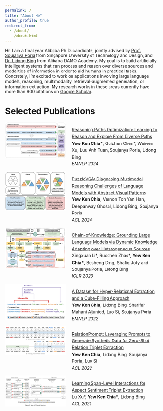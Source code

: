 ```yaml
---
permalink: /
title: "About Me"
author_profile: true
redirect_from:
  - /about/
  - /about.html
---
```


Hi! I am a final year Alibaba Ph.D. candidate, jointly advised
by [Prof. Soujanya Poria](https://soujanyaporia.github.io) from Singapore University of
Technology and Design, and [Dr. Lidong Bing](https://lidongbing.github.io) from Alibaba DAMO Academy. My goal is to
build artificially intelligent
systems that can process and reason over diverse sources and modalities of information in order to aid humans in
practical tasks. Concretely, I’m excited to work on applications involving large language models, reasoning,
multimodality, retrieval-augmented generation, or information extraction. My research works in these areas currently
have more than 900 citations on [Google Scholar](https://scholar.google.com/citations?hl=en&user=_sIxF3wAAAAJ).

Selected Publications
======

<style>
    .flex-container {
        display: flex;
        align-items: center;
        flex-direction: column;
    }
    
    .flex-container img {
        width: 100%;
        max-width: 300px;
        margin-bottom: 20px;
        align-self: center;
    }
    
    .flex-container p {
        line-height: 1.6;
    }
    
    @media (min-width: 768px) {
        .flex-container {
            flex-direction: row;
            align-items: flex-start;
        }
        
        .flex-container img {
            width: 300px;
            margin-right: 20px;
            margin-bottom: 0;
            align-self: flex-start;
        }
    }
</style>

<div class="flex-container">
<img src="images/paper_rpo.png" alt="Reasoning Paths Optimization" style="width: 200px; margin-right: 20px;">
<p>
   <a href="https://reasoning-paths.github.io"> Reasoning Paths Optimization: Learning to Reason and Explore From Diverse Paths</a> 
   <br> <strong>Yew Ken Chia*</strong>, Guizhen Chen*, Weiwen Xu, Luu Anh Tuan, Soujanya Poria, Lidong Bing
   <br> <em>EMNLP 2024</em>
</p>
</div>

<div class="flex-container">
<img src="images/paper_puzzlevqa.png" alt="PuzzleVQA" style="width: 200px; margin-right: 20px;">
<p>
   <a href="https://puzzlevqa.github.io"> PuzzleVQA: Diagnosing Multimodal Reasoning Challenges of Language Models with Abstract Visual Patterns </a> 
   <br> <strong>Yew Ken Chia</strong>, Vernon Toh Yan Han, Deepanway Ghosal, Lidong Bing, Soujanya Poria
   <br> <em>ACL 2024</em>
</p>
</div>

<div class="flex-container">
<img src="images/paper_cok.png" alt="Chain of Knowledge" style="width: 200px; margin-right: 20px;">
<p>
   <a href="https://openreview.net/forum?id=cPgh4gWZlz"> Chain-of-Knowledge: Grounding Large Language Models via Dynamic Knowledge Adapting over Heterogeneous Sources </a> 
   <br> Xingxuan Li*, Ruochen Zhao*, <strong>Yew Ken Chia*</strong>, Bosheng Ding, Shafiq Joty and Soujanya Poria, Lidong Bing
   <br> <em>ICLR 2023</em>
</p>
</div>

<div class="flex-container">
<img src="images/paper_hyperred.png" alt="Hyper-Relational Extraction" style="width: 200px; margin-right: 20px;">
<p>
   <a href="https://aclanthology.org/2022.emnlp-main.688/"> A Dataset for Hyper-Relational Extraction and a Cube-Filling Approach </a> 
   <br> <strong>Yew Ken Chia</strong>, Lidong Bing, Sharifah Mahani Aljunied, Luo Si, Soujanya Poria
   <br> <em>EMNLP 2022</em>
</p>
</div>

<div class="flex-container">
<img src="images/paper_relationprompt.png" alt="RelationPrompt" style="width: 200px; margin-right: 20px;">
<p>
   <a href="https://aclanthology.org/2022.findings-acl.5/"> RelationPrompt: Leveraging Prompts to Generate Synthetic Data for Zero-Shot Relation Triplet Extraction </a> 
   <br> <strong>Yew Ken Chia</strong>, Lidong Bing, Soujanya Poria, Luo Si
   <br> <em>ACL 2022</em>
</p>
</div>

<div class="flex-container">
<img src="images/paper_span_aste.png" alt="Span-ASTE" style="width: 200px; margin-right: 20px;">
<p>
   <a href="https://aclanthology.org/2021.acl-long.367/"> Learning Span-Level Interactions for Aspect Sentiment Triplet Extraction </a> 
   <br> Lu Xu*, <strong>Yew Ken Chia*</strong>, Lidong Bing
   <br> <em>ACL 2021</em>
</p>
</div>
